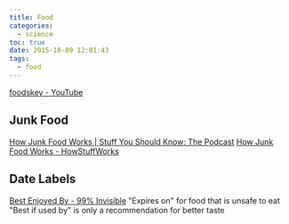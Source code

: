 ```yaml
---
title: Food
categories:
  - science
toc: true
date: 2015-10-09 12:01:43
tags:
  - food
---
```


[foodskey - YouTube](https://www.youtube.com/channel/UCWUq6teKH18Iwuh41D75sQg)

## Junk Food

[How Junk Food Works | Stuff You Should Know: The Podcast](http://www.stuffyoushouldknow.com/podcasts/how-junk-food-works/)
[How Junk Food Works - HowStuffWorks](http://recipes.howstuffworks.com/junk-food.htm)

## Date Labels

[Best Enjoyed By - 99% Invisible](http://99percentinvisible.org/episode/best-enjoyed-by/)
"Expires on" for food that is unsafe to eat
"Best if used by" is only a recommendation for better taste
